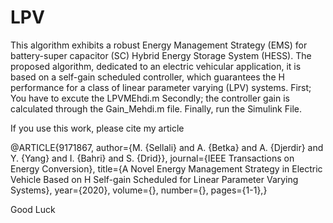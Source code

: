 # LPV
This algorithm exhibits a robust Energy Management Strategy (EMS) for battery-super capacitor (SC) Hybrid Energy Storage System (HESS). The proposed algorithm, dedicated to an electric vehicular application, it is based on a self-gain scheduled controller, which guarantees the H performance for a class of linear parameter varying (LPV) systems.
First; You have to excute the LPVMEhdi.m 
Secondly; the controller gain is calculated through the Gain_Mehdi.m file.
Finally, run the Simulink File.

If you use this work, please cite my article 

@ARTICLE{9171867,
  author={M. {Sellali} and A. {Betka} and A. {Djerdir} and Y. {Yang} and I. {Bahri} and S. {Drid}},
  journal={IEEE Transactions on Energy Conversion}, 
  title={A Novel Energy Management Strategy in Electric Vehicle Based on H Self-gain Scheduled for Linear Parameter Varying Systems}, 
  year={2020},
  volume={},
  number={},
  pages={1-1},}

Good Luck

